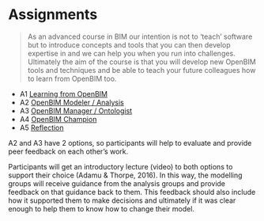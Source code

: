 # Assignments

>As an advanced course in BIM our intention is not to ‘teach’ software but to introduce concepts and tools that you can then develop expertise in and we can help you when you run into challenges. Ultimately the aim of the course is that you will develop new OpenBIM tools and techniques and be able to teach your future colleagues how to learn from OpenBIM too.

* A1	[Learning from OpenBIM](A1/README.md)
* A2	[OpenBIM Modeler / Analysis](A2/README.md)
* A3	[OpenBIM Manager / Ontologist](A3/README.md)
* A4	[OpenBIM Champion](A4/README.md)
* A5 [Reflection](A5/README.md)

A2 and A3 have 2 options, so participants will help to evaluate and provide peer feedback on each other’s work. 

Participants will get an introductory lecture (video) to both options to support their choice (Adamu & Thorpe, 2016). In this way, the modelling groups will receive guidance from the analysis groups and provide feedback on that guidance back to them. This feedback should also include how it supported them to make decisions and ultimately if it was clear enough to help them to know how to change their model.
